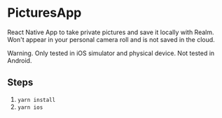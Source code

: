 # PicturesApp

React Native App to take private pictures and save it locally with Realm. Won't appear in your personal camera roll and is not saved in the cloud.

Warning.
Only tested in iOS simulator and physical device. Not tested in Android.

## Steps
1. ```yarn install```
2. ```yarn ios```
